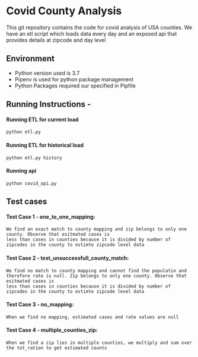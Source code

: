 # Covid County Analysis

This git repository contains the code for covid analysis of USA counties. 
We have an etl script which loads data every day and an exposed api that provides details at zipcode and day level 

## Environment
- Python version used is 3.7
- Pipenv is used for python package management
- Python Packages required our specified in Pipfile

## Running Instructions -
#### Running ETL for current load
`python etl.py`

#### Running ETL for historical load
`python etl.py history`

#### Running api
`python covid_api.py `

## Test cases
#### Test Case 1 - one_to_one_mapping:
    We find an exact match to county mapping and zip belongs to only one county. Observe that esitmated cases is
    less than cases in counties because it is divided by number of zipcodes in the county to estimte zipcode level data
#### Test Case 2 - test_unsuccessfull_county_match:
    We find no match to county mapping and cannot find the populatin and therefore rate is null. Zip belongs to only one county. Observe that esitmated cases is
    less than cases in counties because it is divided by number of zipcodes in the county to estimte zipcode level data
#### Test Case 3 - no_mapping:
    When we find no mapping, estimated cases and rate values are null
#### Test Case 4 - multiple_counties_zip:
    When we find a zip lies in multiple counties, we multiply and sum over the tot_ration to get estimated counts

